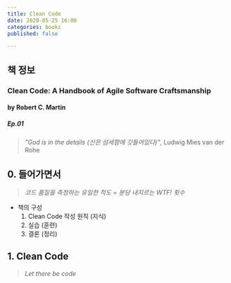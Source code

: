 ```yaml
---
title: Clean Code 
date: 2020-05-25 16:00
categories: books
published: false

---
```


## 책 정보  
### Clean Code: A Handbook of Agile Software Craftsmanship  
#### by Robert C. Martin
##### Ep.01  

>    *"God is in the details (신은 섬세함에 깃들어있다)"*, Ludwig Mies van der Rohe

## 0. 들어가면서  

>    *코드 품질을 측정하는 유일한 척도 = 분당 내지르는 WTF! 횟수*

* 책의 구성  
   1. Clean Code 작성 원칙 (지식)
   2. 실습 (훈련)
   3. 결론 (정리)

## 1. Clean Code
>    *Let there be code*
